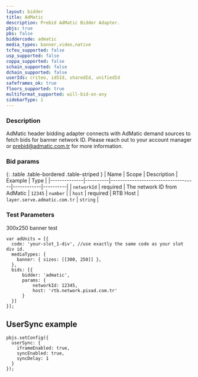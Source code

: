 ```yaml
---
layout: bidder
title: AdMatic
description: Prebid AdMatic Bidder Adapter.
pbjs: true
pbs: false
biddercode: admatic
media_types: banner,video,native
tcfeu_supported: false
usp_supported: false
coppa_supported: false
schain_supported: false
dchain_supported: false
userIds: criteo, id5Id, sharedId, unifiedId
safeframes_ok: true
floors_supported: true
multiformat_supported: will-bid-on-any
sidebarType: 1
---
```


### Description

AdMatic header bidding adapter connects with AdMatic demand sources to fetch bids for banner network ID. Please reach out to your account manager or <prebid@admatic.com.tr> for more information.

### Bid params

{: .table .table-bordered .table-striped }
| Name         | Scope    | Description                        | Example    | Type     |
|--------------|----------|------------------------------------|------------|----------|
| `networkId` | required | The network ID from AdMatic | `12345` | `number` |
| `host` | required | RTB Host | `layer.serve.admatic.com.tr` | `string` |

### Test Parameters

300x250 banner test

```
var adUnits = [{
  code: 'your-slot_1-div', //use exactly the same code as your slot div id.
  mediaTypes: {
    banner: { sizes: [[300, 250]] },
  },
  bids: [{
      bidder: 'admatic',
      params: { 
          networkId: 12345,
          host: 'rtb.network.pixad.com.tr'
      }
  }]
}];
```

## UserSync example

```
pbjs.setConfig({
  userSync: {
    iframeEnabled: true,
    syncEnabled: true,
    syncDelay: 1
  }
});
```
